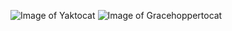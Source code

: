 ![Image of Yaktocat](https://octodex.github.com/images/yaktocat.png)
![Image of Gracehoppertocat](https://octodex.github.com/images/gracehoppertocat.jpg)
